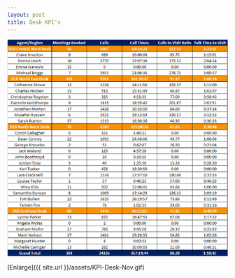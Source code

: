 ```yaml
---
layout: post
title: Desk KPI's
---
```



![My helpful screenshot](/assets/KPI-Desk-Now.gif)

[Enlarge]({{ site.url }}/assets/KPI-Desk-Nov.gif)
